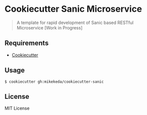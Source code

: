 # Cookiecutter Sanic Microservice

> A template for rapid development of Sanic based RESTful Microservice [Work in Progress]

## Requirements

* [Cookiecutter](https://cookiecutter.readthedocs.io/en/latest/installation.html)


## Usage

```
$ cookiecutter gh:mikekeda/cookiecutter-sanic
```

## License

MIT License
